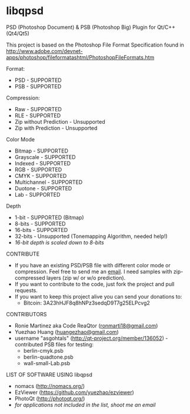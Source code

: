 libqpsd
=======

PSD (Photoshop Document) & PSB (Photoshop Big) Plugin for Qt/C++ (Qt4/Qt5)


This project is based on the Photoshop File Format Specification found in http://www.adobe.com/devnet-apps/photoshop/fileformatashtml/PhotoshopFileFormats.htm

Format:
- PSD - SUPPORTED
- PSB - SUPPORTED
	
Compression:
- Raw - SUPPORTED
- RLE - SUPPORTED
- Zip without Prediction - Unsupported
- Zip with Prediction - Unsupported
	
Color Mode
- Bitmap - SUPPORTED
- Grayscale - SUPPORTED
- Indexed - SUPPORTED
- RGB - SUPPORTED
- CMYK - SUPPORTED
- Multichannel - SUPPORTED
- Duotone - SUPPORTED
- Lab - SUPPORTED
	
Depth
- 1-bit - SUPPORTED (Bitmap)
- 8-bits - SUPPORTED
- 16-bits - SUPPORTED
- 32-bits - Unsupported (Tonemapping Algorithm, needed help!)
- *16-bit depth is scaled down to 8-bits*


CONTRIBUTE

- If you have an existing PSD/PSB file with different color mode or compression. Feel free to send me an [email](mailto:ronmarti18@gmail.com). I need samples with zip-compressed layers (zip w/ or w/o prediction).
- If you want to contribute to the code, just fork the project and pull requests.
- If you want to keep this project alive you can send your donations to:
	- Bitcoin: 3A23hHJF8q8hNPz3sedqD9T7g25ELPcvg2

CONTRIBUTORS

- Ronie Martinez aka Code ReaQtor (ronmarti18@gmail.com)
- Yuezhao Huang (huangezhao@gmail.com)
- username "asgohtals" (http://qt-project.org/member/136052) - contributed PSB files for testing: 
	- berlin-cmyk.psb
	- berlin-quadtone.psb
	- wall-small-Lab.psb

LIST OF SOFTWARE USING libqpsd
- nomacs (http://nomacs.org/)
- EzViewer (https://github.com/yuezhao/ezviewer)
- PhotoQt (http://photoqt.org/)
- *for applications not included in the list, shoot me an email*
